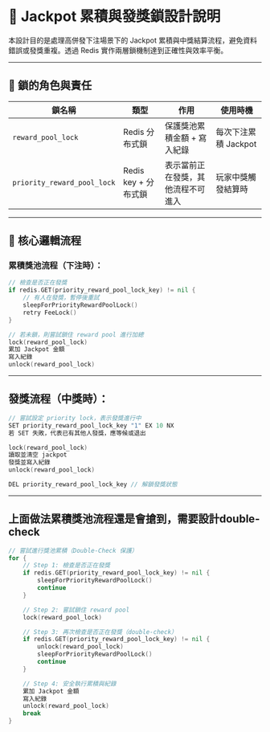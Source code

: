 # 🎰 Jackpot 累積與發獎鎖設計說明

本設計目的是處理高併發下注場景下的 Jackpot 累積與中獎結算流程，避免資料錯誤或發獎重複。透過 Redis 實作兩層鎖機制達到正確性與效率平衡。

---

## 🔐 鎖的角色與責任

| 鎖名稱                     | 類型                 | 作用                                  | 使用時機            |
|----------------------------|----------------------|---------------------------------------|---------------------|
| `reward_pool_lock`         | Redis 分布式鎖       | 保護獎池累積金額 + 寫入紀錄           | 每次下注累積 Jackpot |
| `priority_reward_pool_lock`| Redis key + 分布式鎖 | 表示當前正在發獎，其他流程不可進入     | 玩家中獎觸發結算時   |

---

## 📌 核心邏輯流程

### 累積獎池流程（下注時）：

```go
// 檢查是否正在發獎
if redis.GET(priority_reward_pool_lock_key) != nil {
    // 有人在發獎，暫停後重試
    sleepForPriorityRewardPoolLock()
    retry FeeLock()
}

// 若未鎖，則嘗試鎖住 reward pool 進行加總
lock(reward_pool_lock)
累加 Jackpot 金額
寫入紀錄
unlock(reward_pool_lock)
```
---
## 發獎流程（中獎時）：

```go
// 嘗試設定 priority lock，表示發獎進行中
SET priority_reward_pool_lock_key "1" EX 10 NX
若 SET 失敗，代表已有其他人發獎，應等候或退出

lock(reward_pool_lock)
讀取並清空 jackpot
發獎並寫入紀錄
unlock(reward_pool_lock)

DEL priority_reward_pool_lock_key // 解鎖發獎狀態
```
---
## 上面做法累積獎池流程還是會搶到，需要設計double-check
```go
// 嘗試進行獎池累積（Double-Check 保護）
for {
    // Step 1: 檢查是否正在發獎
    if redis.GET(priority_reward_pool_lock_key) != nil {
        sleepForPriorityRewardPoolLock()
        continue
    }

    // Step 2: 嘗試鎖住 reward pool
    lock(reward_pool_lock)

    // Step 3: 再次檢查是否正在發獎（double-check）
    if redis.GET(priority_reward_pool_lock_key) != nil {
        unlock(reward_pool_lock)
        sleepForPriorityRewardPoolLock()
        continue
    }

    // Step 4: 安全執行累積與紀錄
    累加 Jackpot 金額
    寫入紀錄
    unlock(reward_pool_lock)
    break
}
```